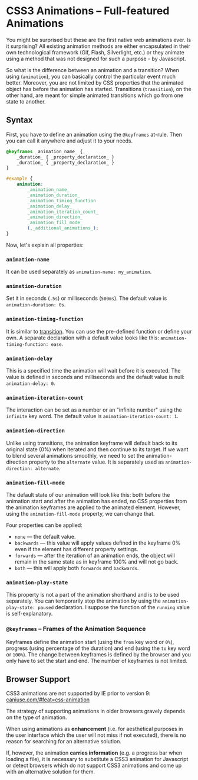 CSS3 Animations – Full-featured Animations
==========================================

You might be surprised but these are the first native web animations ever. Is it
surprising? All existing animation methods are either encapsulated in their own
technological framework (Gif, Flash, Silverlight, etc.) or they animate using a
method that was not designed for such a purpose - by Javascript.

So what is the difference between an animation and a transition? When using
(`animation`), you can basically control the particular event much better.
Moreover, you are not limited by CSS properties that the animated object has
before the animation has started. Transitions (`transition`), on the other hand,
are meant for simple animated transitions which go from one state to another.

Syntax
------

First, you have to define an animation using the `@keyframes` at-rule. Then you
can call it anywhere and adjust it to your needs.

```css
@keyframes _animation_name_ {
    _duration_ { _property_declaration_ }
    _duration_ { _property_declaration_ }
}

#example {
    animation:
        _animation_name_
        _animation_duration_
        _animation_timing_function
        _animation_delay_
        _animation_iteration_count_
        _animation_direction_
        _animation_fill_mode_
        (,_additional_animations_);
}
```

Now, let's explain all properties:

### `animation-name`

It can be used separately as `animation-name: my_animation`.

### `animation-duration`

Set it in seconds (`.5s`) or milliseconds (`500ms`). The default value is
`animation-duration: 0s`.

### `animation-timing-function`

It is similar to [transition](<css3-transitions.md>). You can use the
pre-defined function or define your own. A separate declaration with a default
value looks like this: `animation-timing-function: ease`.

### `animation-delay`

This is a specified time the animation will wait before it is executed. The
value is defined in seconds and milliseconds and the default value is null:
`animation-delay: 0`.

### `animation-iteration-count`

The interaction can be set as a number or an "infinite number" using the
`infinite` key word. The default value is `animation-iteration-count: 1`.

### `animation-direction`

Unlike using transitions, the animation keyframe will default back to its
original state (0%) when iterated and then continue to its target. If we want to
blend several animations smoothly, we need to set the animation-direction
property to the `alternate` value. It is separately used as
`animation-direction: alternate`.

### `animation-fill-mode`

The default state of our animation will look like this: both before the
animation start and after the animation has ended, no CSS properties from the
animation keyframes are applied to the animated element. However, using the
`animation-fill-mode` property, we can change that.

Four properties can be applied:

-   `none` — the default value.
-   `backwards` — this value will apply values defined in the keyframe 0% even
    if the element has different property settings.
-   `forwards` — after the iteration of an animation ends, the object will
    remain in the same state as in keyframe 100% and will not go back.
-   `both` — this will apply both `forwards` and `backwards`.

### `animation-play-state`

This property is not a part of the animation shorthand and is to be used
separately. You can temporarily stop the animation by using the
`animation-play-state: paused` declaration. I suppose the function of the
`running` value is self-explanatory.

### `@keyframes` – Frames of the Animation Sequence

Keyframes define the animation start (using the `from` key word or `0%`),
progress (using percentage of the duration) and end (using the `to` key word or
`100%`). The change between keyframes is defined by the browser and you only
have to set the start and end. The number of keyframes is not limited.

Browser Support
---------------

CSS3 animations are not supported by IE prior to version 9:
[caniuse.com/\#feat=css-animation](<http://caniuse.com/#feat=css-animation>)

The strategy of supporting animations in older browsers gravely depends on the
type of animation.

When using animations as **enhancement** (i.e. for aesthetical purposes in the
user interface which the user will not miss if not executed), there is no reason
for searching for an alternative solution.

If, however, the animation **carries information** (e.g. a progress bar when
loading a file), it is necessary to substitute a CSS3 animation for Javascript
or detect browsers which do not support CSS3 animations and come up with an
alternative solution for them.
